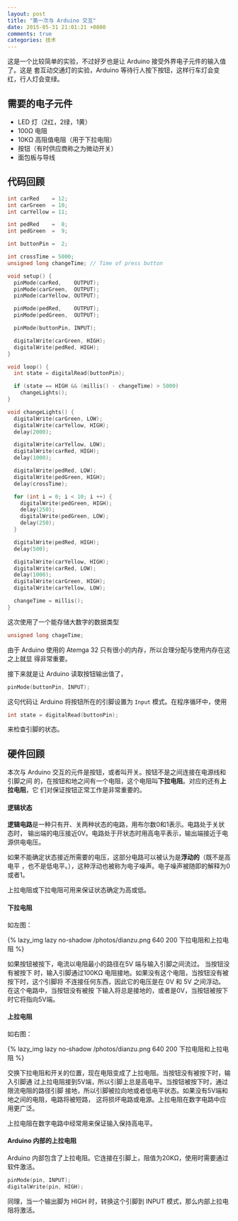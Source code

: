 ```yaml
---
layout: post
title: "第一次与 Arduino 交互"
date: 2015-05-31 21:01:21 +0800
comments: true
categories: 技术
---
```

这是一个比较简单的实验，不过好歹也是让 Arduino 接受外界电子元件的输入值了。这是
套互动交通灯的实验，Arduino 等待行人按下按钮，这样行车灯会变红，行人灯会变绿。

## 需要的电子元件

+ LED 灯（2红，2绿，1黄）
+ 100Ω 电阻
+ 10KΩ 高阻值电阻（用于下拉电阻）
+ 按钮（有时供应商称之为微动开关）
+ 面包板与导线

## 代码回顾

``` c
int carRed    = 12;
int carGreen  = 10;
int carYellow = 11;

int pedRed    =  8;
int pedGreen  =  9;

int buttonPin =  2;

int crossTime = 5000;
unsigned long changeTime; // Time of press button

void setup() {
  pinMode(carRed,    OUTPUT);
  pinMode(carGreen,  OUTPUT);
  pinMode(carYellow, OUTPUT);

  pinMode(pedRed,    OUTPUT);
  pinMode(pedGreen,  OUTPUT);

  pinMode(buttonPin, INPUT);

  digitalWrite(carGreen, HIGH);
  digitalWrite(pedRed, HIGH);
}

void loop() {
  int state = digitalRead(buttonPin);

  if (state == HIGH && (millis() - changeTime) > 5000)
    changeLights();
}

void changeLights() {
  digitalWrite(carGreen, LOW);
  digitalWrite(carYellow, HIGH);
  delay(2000);

  digitalWrite(carYellow, LOW);
  digitalWrite(carRed, HIGH);
  delay(1000);

  digitalWrite(pedRed, LOW);
  digitalWrite(pedGreen, HIGH);
  delay(crossTime);

  for (int i = 0; i < 10; i ++) {
    digitalWrite(pedGreen, HIGH);
    delay(250);
    digitalWrite(pedGreen, LOW);
    delay(250);
  }

  digitalWrite(pedRed, HIGH);
  delay(500);

  digitalWrite(carYellow, HIGH);
  digitalWrite(carRed, LOW);
  delay(1000);
  digitalWrite(carGreen, HIGH);
  digitalWrite(carYellow, LOW);

  changeTime = millis();
}
```

这次使用了一个能存储大数字的数据类型

``` c
unsigned long chageTime;
```

由于 Arduino 使用的 Atemga 32 只有很小的内存，所以合理分配与使用内存在这之上就显
得非常重要。

接下来就是让 Arduino 读取按钮输出值了，

``` c
pinMode(buttonPin, INPUT);
```

这句代码让 Arduino 将按钮所在的引脚设置为 `Input` 模式。在程序循环中，使用

``` c
int state = digitalRead(buttonPin);
```

来检查引脚的状态。

## 硬件回顾

本次与 Arduino 交互的元件是按钮，或者叫开关。按钮不是之间连接在电源线和引脚之间
的，在按钮和地之间有一个电阻，这个电阻叫**下拉电阻**。对应的还有**上拉电阻**，它
们对保证按钮正常工作是非常重要的。

#### 逻辑状态

**逻辑电路**是一种只有开、关两种状态的电路，用布尔数0和1表示。电路处于关状态时，
输出端的电压接近0V。电路处于开状态时用高电平表示，输出端接近于电源供电电压。

如果不能确定状态接近所需要的电压，这部分电路可以被认为是**浮动的**（既不是高电平
，也不是低电平。），这种浮动也被称为电子噪声。电子噪声被随即的解释为0或者1。

上拉电阻或下拉电阻可用来保证状态确定为高或低。

#### 下拉电阻

如左图：

{% lazy_img lazy no-shadow /photos/dianzu.png 640 200 下拉电阻和上拉电阻 %}

如果按钮被按下，电流以电阻最小的路径在5V 端与输入引脚之间流过。 当按钮没有被按下
时，输入引脚通过100KΩ 电阻接地。如果没有这个电阻，当按钮没有被按下时，这个引脚将
不连接任何东西，因此它的电压是在 0V 和 5V 之间浮动。在这个电路中，当按钮没有被按
下输入将总是接地的，或者是0V，当按钮被按下时它将指向5V端。

#### 上拉电阻

如右图：

{% lazy_img lazy no-shadow /photos/dianzu.png 640 200 下拉电阻和上拉电阻 %}

交换下拉电阻和开关的位置，现在电阻变成了上拉电阻。当按钮没有被按下时，输入引脚通
过上拉电阻接到5V端，所以引脚上总是高电平。当按钮被按下时，通过限流电阻的路径引脚
接地，所以引脚被拉向地或者低电平状态。如果没有5V端和地之间的电阻，电路将被短路，
这将损坏电路或电源。上拉电阻在数字电路中应用更广泛。

上拉电阻在数字电路中经常用来保证输入保持高电平。

#### Arduino 内部的上拉电阻

 Arduino 内部包含了上拉电阻。它连接在引脚上，阻值为20KΩ，使用时需要通过软件激活。

``` c
pinMode(pin, INPUT);
digitalWrite(pin, HIGH);
```

同理，当一个输出脚为 HIGH 时，转换这个引脚到 INPUT 模式，那么内部上拉电阻将激活。
